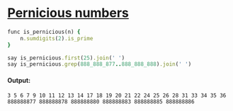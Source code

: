 [1]: http://rosettacode.org/wiki/Pernicious_numbers

# [Pernicious numbers][1]

```ruby
func is_pernicious(n) {
    n.sumdigits(2).is_prime
}

say is_pernicious.first(25).join(' ')
say is_pernicious.grep(888_888_877..888_888_888).join(' ')
```

#### Output:
```
3 5 6 7 9 10 11 12 13 14 17 18 19 20 21 22 24 25 26 28 31 33 34 35 36
888888877 888888878 888888880 888888883 888888885 888888886
```
